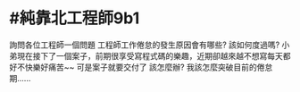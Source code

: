 # #純靠北工程師9b1



詢問各位工程師一個問題
工程師工作倦怠的發生原因會有哪些?  該如何度過嗎?
小弟現在接下了一個案子，前期很享受寫程式碼的樂趣，近期卻越來越不想寫每天都好不快樂好痛苦~~ 可是案子就要交付了  該怎麼辦?  我該怎麼突破目前的倦怠期......
